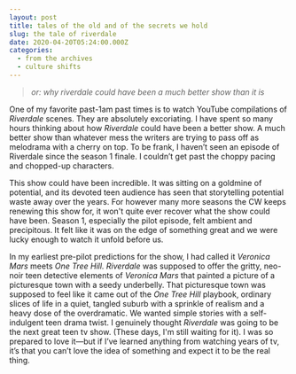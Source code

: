 ```yaml
---
layout: post
title: tales of the old and of the secrets we hold
slug: the tale of riverdale
date: 2020-04-20T05:24:00.000Z
categories:
  - from the archives
  - culture shifts
---
```

> *or: why riverdale could have been a much better show than it is*

One of my favorite past-1am past times is to watch YouTube compilations of *Riverdale* scenes. They are absolutely excoriating. I have spent so many hours thinking about how *Riverdale* could have been a better show. A much better show than whatever mess the writers are trying to pass off as melodrama with a cherry on top. To be frank, I haven’t seen an episode of Riverdale since the season 1 finale. I couldn’t get past the choppy pacing and chopped-up characters. 

This show could have been incredible. It was sitting on a goldmine of potential, and its devoted teen audience has seen that storytelling potential waste away over the years. For however many more seasons the CW keeps renewing this show for, it won't quite ever recover what the show could have been. Season 1, especially the pilot episode, felt ambient and precipitous. It felt like it was on the edge of something great and we were lucky enough to watch it unfold before us.

In my earliest pre-pilot predictions for the show, I had called it *Veronica Mars* meets *One Tree Hill. Riverdale* was supposed to offer the gritty, neo-noir teen detective elements of *Veronica Mars* that painted a picture of a picturesque town with a seedy underbelly. That picturesque town was supposed to feel like it came out of the *One Tree Hill* playbook, ordinary slices of life in a quiet, tangled suburb with a sprinkle of realism and a heavy dose of the overdramatic. We wanted simple stories with a self-indulgent teen drama twist. I genuinely thought *Riverdale* was going to be the next great teen tv show. (These days, I'm still waiting for it). I was so prepared to love it—but if I’ve learned anything from watching years of tv, it’s that you can’t love the idea of something and expect it to be the real thing.

<!-- more > 

When The CW first announced it had picked up the pilot of *Riverdale*, I was elated. It was time for another teen tv show to make its societal debut and ascend the throne. Since *Gossip Girl* ended in 2012, there has been this vacancy for a *so good it’s bad* show about teens in high school, making mistakes and falling in love and acting ten years past their age. The tv sphere lacked a show about teenagers where one of the characters wasn’t a vampire or werewolf, where the story still felt like it was grounded to a reality that could be ours. *Pretty Little Liars* had gone off the rails by then and the fact that *Riverdale* sought to follow in the footsteps of a pilot *whodunnit?* probably should have been a hard first nail in its coffin. We were ready for the *Veronica Mars* meets *One Tree Hill*s how we were almost promised. What we’ve gotten instead feels paper-thin and forgettable, pure camp with bare substance.

There is so much that has gone wrong since the pilot that it is nearly impossible to rewind and find a place when it was still okay: (1) Grundy, everything about Grundy and writers who felt it was necessary to script yet another inappropriate student-teacher relationship on screen within the first hour of the show; (2) A messy timeline and poorly resolved killer that lost its credibility and shock value; (3) A serial killer named the Black Hood on the loose that makes*One Tree Hill‘s*crazy nanny Carrie plot mildly forgivable in comparison; (4) Jingle Jangle and all it’s alliterative nonsense; (5) a criminal biker gang from the wrong side of the town sketched as ambiguous antagonists and anti-heroes even when the PCH Biker Gang did it better; (6) the dysfunctional Coopers featuring dark!Betty and Chic and sinners; (7) The Lodges and so-called mafia influences and so-called evil that wears pearls and dark eyeliner; (8) honestly who let Jughead become embroiled with the Southside Serpents and make that the thesis of his character; (9) pretty sure Cheryl has PTSD and should talk to someone who can help her heal, but let’s reduce her to blood red lipstick and snippy one-liners instead; (10) and last and likely least, the conflicted Archie Andrews with half a death wish and puppy dog eyes.

*Riverdale* could have been so much more if it started back at four kids sitting in a booth at Pop’s diner. 

A red-headed boy in a varsity jacket with a guitar slung on his back and dreams too big for a small town. A girl with blonde hair swept up into a high ponytail and fresh cuts on her palm and a burning fire to prove herself. A raven-haired girl with her demons on speed dial and a sharp longing for acceptance. A boy in a grey beanie with a burger in one hand and threads of the messy truth held in the other. 

For one shining moment, they were just kids before *Riverdale* decided it wanted more.